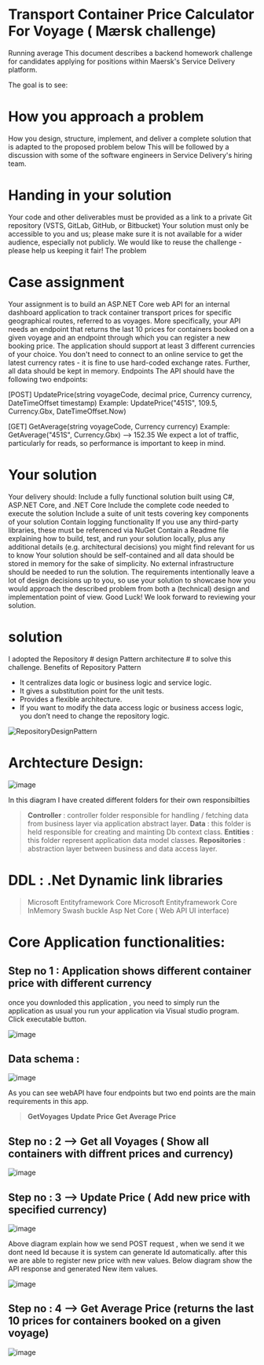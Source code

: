 # Transport Container Price Calculator For Voyage ( Mærsk challenge)

Running average
This document describes a backend homework challenge for candidates applying for positions within
Maersk's Service Delivery platform.

The goal is to see:
# How you approach a problem #
How you design, structure, implement, and deliver a complete solution that is adapted to the proposed
problem below This will be followed by a discussion with some of the software engineers in Service Delivery's hiring team.

# Handing in your solution #
Your code and other deliverables must be provided as a link to a private Git repository (VSTS, GitLab, GitHub, or Bitbucket)
Your solution must only be accessible to you and us; please make sure it is not available for a wider audience, especially not publicly. We would like to reuse the challenge - please help us keeping it fair!
The problem
# Case assignment #
Your assignment is to build an ASP.NET Core web API for an internal dashboard application to track container transport prices for specific geographical routes, referred to as voyages. More specifically, your API needs an endpoint that returns the last 10 prices for containers booked on a given voyage and an
endpoint through which you can register a new booking price.
The application should support at least 3 different currencies of your choice. You don't need to connect to an online service to get the latest currency rates - it is fine to use hard-coded exchange rates. Further, all data should be kept in memory. Endpoints The API should have the following two endpoints:

[POST] UpdatePrice(string voyageCode, decimal price, Currency currency, DateTimeOffset timestamp)
Example: UpdatePrice("451S", 109.5, Currency.Gbx, DateTimeOffset.Now)

[GET] GetAverage(string voyageCode, Currency currency)
Example: GetAverage("451S", Currency.Gbx) --> 152.35
We expect a lot of traffic, particularly for reads, so performance is important to keep in mind.
# Your solution #

Your delivery should:
Include a fully functional solution built using C#, ASP.NET Core, and .NET Core
Include the complete code needed to execute the solution
Include a suite of unit tests covering key components of your solution Contain logging functionality
If you use any third-party libraries, these must be referenced via NuGet
Contain a Readme file explaining how to build, test, and run your solution locally, plus any additional
details (e.g. architectural decisions) you might find relevant for us to know
Your solution should be self-contained and all data should be stored in memory for the sake of simplicity.
No external infrastructure should be needed to run the solution.
The requirements intentionally leave a lot of design decisions up to you, so use your solution to showcase
how you would approach the described problem from both a (technical) design and implementation point of
view.
Good Luck! We look forward to reviewing your solution.

# solution # 
I adopted the Repository # design Pattern architecture # to solve this challenge. 
Benefits of Repository Pattern

- It centralizes data logic or business logic and service logic.
- It gives a substitution point for the unit tests.
- Provides a flexible architecture.
- If you want to modify the data access logic or business access logic, you don’t need to change the repository logic.

![RepositoryDesignPattern](https://user-images.githubusercontent.com/11761314/170886974-2e4df624-878b-4417-99bf-ee8ea8390f58.png)


# Archtecture Design: 

![image](https://user-images.githubusercontent.com/11761314/170886909-21a1337a-55a7-42d4-9cee-9307ee34f01d.png)

In this diagram I have created different folders for their own responsibilties
> **Controller** : controller folder responsible for handling / fetching data from business layer via application abstract layer.
> **Data** : this folder is held responsible for creating and mainting Db context class.
> **Entities** : this folder represent application data model classes. 
> **Repositories** : abstraction layer between business and data access layer.

# DDL : .Net Dynamic link libraries
> Microsoft Entityframework Core 
> Microsoft Entityframework Core InMemory 
> Swash buckle Asp Net Core ( Web API UI interface)

# Core Application functionalities:

## Step no 1 : Application shows different container price with different currency 
once you downloded this application , you need to simply run the application as usual you run your application via Visual studio program. Click executable button.

![image](https://user-images.githubusercontent.com/11761314/170888081-98c4dcdb-e7c8-466c-9c89-d6cca159a1eb.png)

## Data schema :
![image](https://user-images.githubusercontent.com/11761314/170888116-f5f5ccf7-9cc2-4b1c-acb4-347d0a022cbe.png)

As you can see webAPI have four endpoints but two end points are the main requirements in this app.
> **GetVoyages**
> **Update Price**
> **Get Average Price**

## Step no : 2 --> Get all Voyages ( Show all containers with diffrent prices and currency)
![image](https://user-images.githubusercontent.com/11761314/170888442-0b309057-a049-438b-82ad-2d26f7fbd9fb.png)

## Step no : 3 --> Update Price ( Add new price with specified currency)
![image](https://user-images.githubusercontent.com/11761314/170890151-f35f7f3e-a16a-4104-b7a0-1b2f6c525ffa.png)

Above diagram explain how we send POST request , when we send it we dont need Id because it is system can generate Id automatically. after this we are able to register new price with new values. Below diagram show the API response and generated New item values.

![image](https://user-images.githubusercontent.com/11761314/170890712-4f352b5b-ac8b-4963-b4af-e7cb046f67df.png)

## Step no : 4 --> Get Average Price (returns the last 10 prices for containers booked on a given voyage)
![image](https://user-images.githubusercontent.com/11761314/171035173-4c1c8c44-4687-4650-8611-0524c3f8062a.png)





